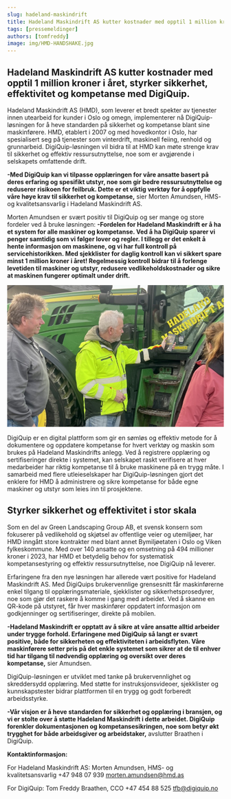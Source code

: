```yaml
---
slug: hadeland-maskindrift
title: Hadeland Maskindrift AS kutter kostnader med opptil 1 million kroner i året
tags: [pressemeldinger]
authors: [tomfreddy]
image: img/HMD-HANDSHAKE.jpg
---
```

## Hadeland Maskindrift AS kutter kostnader med opptil 1 million kroner i året, styrker sikkerhet, effektivitet og kompetanse med DigiQuip.
<!-- truncate -->

Hadeland Maskindrift AS (HMD), som leverer et bredt spekter av tjenester innen utearbeid for kunder i Oslo og omegn, implementerer nå DigiQuip-løsningen for å heve standarden på sikkerhet og kompetanse blant sine maskinførere. HMD, etablert i 2007 og med hovedkontor i Oslo, har spesialisert seg på tjenester som vinterdrift, maskinell feiing, renhold og grunnarbeid. DigiQuip-løsningen vil bidra til at HMD kan møte strenge krav til sikkerhet og effektiv ressursutnyttelse, noe som er avgjørende i selskapets omfattende drift.

**-Med DigiQuip kan vi tilpasse opplæringen for våre ansatte basert på deres erfaring og spesifikt utstyr, noe som gir bedre ressursutnyttelse og reduserer risikoen for feilbruk. Dette er et viktig verktøy for å oppfylle våre høye krav til sikkerhet og kompetanse,** sier Morten Amundsen, HMS- og kvalitetsansvarlig i Hadeland Maskindrift AS.

Morten Amundsen er svært positiv til DigiQuip og ser mange og store fordeler ved å bruke løsningen:
**-Fordelen for Hadeland Maskindrift er å ha et system for alle maskiner og kompetanse. Ved å ha DigiQuip sparer vi penger samtidig som vi følger lover og regler. I tillegg er det enkelt å hente informasjon om maskinene, og vi har full kontroll på servicehistorikken. Med sjekklister for daglig kontroll kan vi sikkert spare minst 1 million kroner i året! Regelmessig kontroll bidrar til å forlenge levetiden til maskiner og utstyr, redusere vedlikeholdskostnader og sikre at maskinen fungerer optimalt under drift.**

![Bilde](HMD-TRAKTOR.jpg)

DigiQuip er en digital plattform som gir en sømløs og effektiv metode for å dokumentere og oppdatere kompetanse for hvert verktøy og maskin som brukes på Hadeland Maskindrifts anlegg. Ved å registrere opplæring og sertifiseringer direkte i systemet, kan selskapet raskt verifisere at hver medarbeider har riktig kompetanse til å bruke maskinene på en trygg måte. I samarbeid med flere utleieselskaper har DigiQuip-løsningen gjort det enklere for HMD å administrere og sikre kompetanse for både egne maskiner og utstyr som leies inn til prosjektene.

## Styrker sikkerhet og effektivitet i stor skala

Som en del av Green Landscaping Group AB, et svensk konsern som fokuserer på vedlikehold og skjøtsel av offentlige veier og utemiljøer, har HMD inngått store kontrakter med blant annet Bymiljøetaten i Oslo og Viken fylkeskommune. Med over 140 ansatte og en omsetning på 494 millioner kroner i 2023, har HMD et betydelig behov for systematisk kompetansestyring og effektiv ressursutnyttelse, noe DigiQuip nå leverer.

Erfaringene fra den nye løsningen har allerede vært positive for Hadeland Maskindrift AS. Med DigiQuips brukervennlige grensesnitt får maskinførerne enkel tilgang til opplæringsmateriale, sjekklister og sikkerhetsprosedyrer, noe som gjør det raskere å komme i gang med arbeidet. Ved å skanne en QR-kode på utstyret, får hver maskinfører oppdatert informasjon om godkjenninger og sertifiseringer, direkte på mobilen.

**-Hadeland Maskindrift er opptatt av å sikre at våre ansatte alltid arbeider under trygge forhold. Erfaringene med DigiQuip så langt er svært positive, både for sikkerheten og effektiviteten i arbeidsflyten. Våre maskinførere setter pris på det enkle systemet som sikrer at de til enhver tid har tilgang til nødvendig opplæring og oversikt over deres kompetanse,** sier Amundsen.

DigiQuip-løsningen er utviklet med tanke på brukervennlighet og skreddersydd opplæring. Med støtte for instruksjonsvideoer, sjekklister og kunnskapstester bidrar plattformen til en trygg og godt forberedt arbeidsstyrke.

**-Vår visjon er å heve standarden for sikkerhet og opplæring i bransjen, og vi er stolte over å støtte Hadeland Maskindrift i dette arbeidet. DigiQuip forenkler dokumentasjonen og kompetansesikringen, noe som betyr økt trygghet for både arbeidsgiver og arbeidstaker,** avslutter Braathen i DigiQuip.

**Kontaktinformasjon:**

For Hadeland Maskindrift AS:
Morten Amundsen, HMS- og kvalitetsansvarlig
+47 948 07 939
morten.amundsen@hmd.as

For DigiQuip:
Tom Freddy Braathen, CCO
+47 454 88 525
tfb@digiquip.no